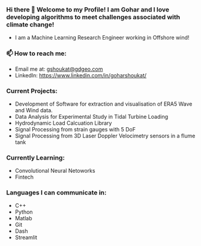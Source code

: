 ### Hi there 👋 Welcome to my Profile! I am Gohar and I love developing algorithms to meet challenges associated with climate change!

- I am a Machine Learning Research Engineer working in Offshore wind! 

### 📫 How to reach me: 
- Email me at: gshoukat@gdgeo.com
- LinkedIn: https://www.linkedin.com/in/goharshoukat/

### Current Projects:
- Development of Software for extraction and visualisation of ERA5 Wave and Wind data. 
- Data Analysis for Experimental Study in Tidal Turbine Loading
- Hydrodynamic Load Calcuation Library
- Signal Processing from strain gauges with 5 DoF
- Signal Processing from 3D Laser Doppler Velocimetry sensors in a flume tank

### Currently Learning:
- Convolutional Neural Netoworks
- Fintech

### Languages I can communicate in:
- C++
- Python
- Matlab
- Git
- Dash
- Streamlit

<!--
**goharShoukat/goharShoukat** is a ✨ _special_ ✨ repository because its `README.md` (this file) appears on your GitHub profile.

Here are some ideas to get you started:

- 🔭 I’m currently working on 
- 🌱 I’m currently learning ...
- 👯 I’m looking to collaborate on ...
- 🤔 I’m looking for help with ...
- 💬 Ask me about ...
- 
- 😄 Pronouns: ...
- ⚡ Fun fact: ...
-->
